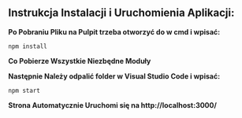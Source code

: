 ## Instrukcja Instalacji i Uruchomienia Aplikacji:

**Po Pobraniu Pliku na Pulpit trzeba otworzyć do w cmd i wpisać:**
```
npm install
```
**Co Pobierze Wszystkie Niezbędne Moduły**

**Następnie Należy odpalić folder w Visual Studio Code i wpisać:**
```
npm start
```
**Strona Automatycznie Uruchomi się na http://localhost:3000/**
